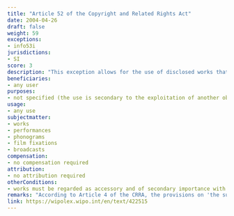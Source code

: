 ```yaml
---
title: "Article 52 of the Copyright and Related Rights Act"
date: 2004-04-26
draft: false
weight: 59
exceptions:
- info53i
jurisdictions:
- SI
score: 3
description: "This exception allows for the use of disclosed works that may be regarded as accessory works of secondary importance with regard to the exploitation of an object." 
beneficiaries:
- any user
purposes: 
- not specified (the use is secondary to the exploitation of another object)
usage:
- any use
subjectmatter:
- works
- performances
- phonograms
- film fixations
- broadcasts
compensation:
- no compensation required
attribution: 
- no attribution required
otherConditions: 
- works must be regarded as accessory and of secondary importance with regard to the exploitation of another object
remarks: "According to Article 4 of the CRRA, the provisions on 'the substantive restrictions on copyright' apply mutatis mutandis to related rights, unless otherwise provided in Chapter Five of the Act."
link: https://wipolex.wipo.int/en/text/422515
---
```

